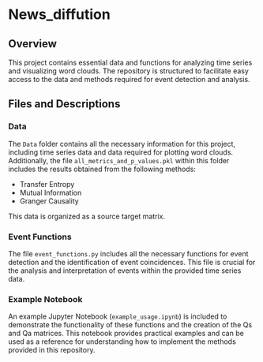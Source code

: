 # News_diffution

## Overview

This project contains essential data and functions for analyzing time series and visualizing word clouds. The repository is structured to facilitate easy access to the data and methods required for event detection and analysis.

## Files and Descriptions

### Data

The `Data` folder contains all the necessary information for this project, including time series data and data required for plotting word clouds. Additionally, the file `all_metrics_and_p_values.pkl` within this folder includes the results obtained from the following methods:
- Transfer Entropy
- Mutual Information
- Granger Causality

This data is organized as a source target matrix.

### Event Functions

The file `event_functions.py` includes all the necessary functions for event detection and the identification of event coincidences. This file is crucial for the analysis and interpretation of events within the provided time series data.

### Example Notebook

An example Jupyter Notebook (`example_usage.ipynb`) is included to demonstrate the functionality of these functions and the creation of the Qs and Qa matrices. This notebook provides practical examples and can be used as a reference for understanding how to implement the methods provided in this repository.

